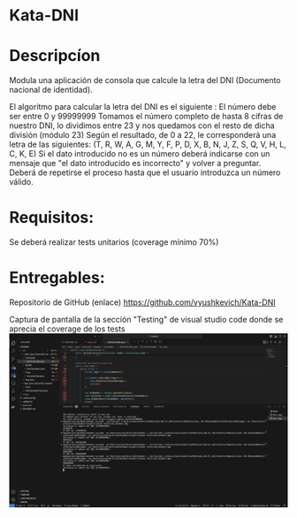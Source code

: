 # Kata-DNI
# Descripcíon
Modula una aplicación de consola que calcule la letra del DNI (Documento nacional de identidad).

El algoritmo para calcular la letra del DNI es el siguiente :
El número debe ser entre 0 y 99999999
Tomamos el número completo de hasta 8 cifras de nuestro DNI, lo dividimos entre 23 y nos quedamos con el resto de dicha división (módulo 23)
Según el resultado, de 0 a 22, le corresponderá una letra de las siguientes:  (T, R, W, A, G, M, Y, F, P, D, X, B, N, J, Z, S, Q, V, H, L, C, K, E)
Si el dato introducido no es un número deberá indicarse con un mensaje que "el dato introducido es incorrecto" y volver a preguntar.
Deberá de repetirse el proceso hasta que el usuario introduzca un número válido.
# Requisitos:
Se deberá realizar tests unitarios (coverage mínimo 70%)
# Entregables:
Repositorio de GitHub (enlace)
https://github.com/vyushkevich/Kata-DNI

Captura de pantalla de la sección "Testing" de visual studio code donde se aprecia el coverage de los tests
<img src="src/images/TestingAndCoverage.png">